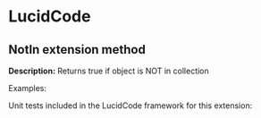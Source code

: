 # LucidCode

## **NotIn** extension method

**Description:** Returns true if object is NOT in collection

Examples:

[embed-code]: # (Examples\Extensions\NotIn.cs)

Unit tests included in the LucidCode framework for this extension:

[embed-code]: # (LucidCode.Test\Extensions\NotInTest.cs)
